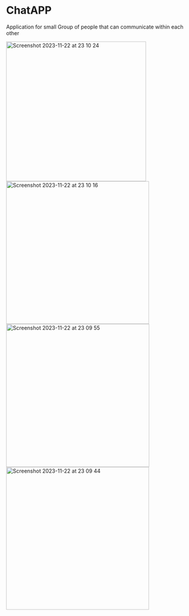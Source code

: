 # ChatAPP

Application for small Group of people that can communicate within each other


<img width="376" alt="Screenshot 2023-11-22 at 23 10 24" src="https://github.com/Cunoo/ChatAPP/assets/40718112/d48f6f64-b6e6-4105-8e2b-3f9cb8921d34">
<img width="384" alt="Screenshot 2023-11-22 at 23 10 16" src="https://github.com/Cunoo/ChatAPP/assets/40718112/ebad9562-95dc-4bf2-9008-4808c3711cc8">
<img width="385" alt="Screenshot 2023-11-22 at 23 09 55" src="https://github.com/Cunoo/ChatAPP/assets/40718112/b1b5571a-3459-4b14-b6c2-ba2b16fdbe66">
<img width="384" alt="Screenshot 2023-11-22 at 23 09 44" src="https://github.com/Cunoo/ChatAPP/assets/40718112/03cff13d-1062-432a-b6a7-3ccf1bc27b27">
